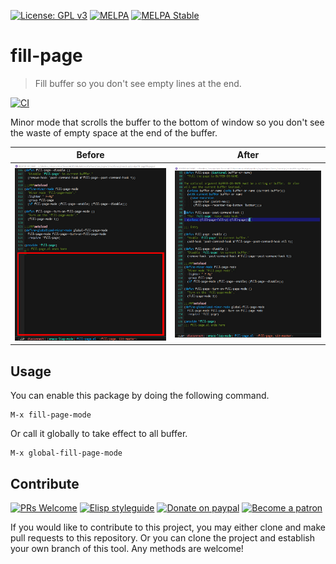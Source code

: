[![License: GPL v3](https://img.shields.io/badge/License-GPL%20v3-blue.svg)](https://www.gnu.org/licenses/gpl-3.0)
[![MELPA](https://melpa.org/packages/fill-page-badge.svg)](https://melpa.org/#/fill-page)
[![MELPA Stable](https://stable.melpa.org/packages/fill-page-badge.svg)](https://stable.melpa.org/#/fill-page)

# fill-page
> Fill buffer so you don't see empty lines at the end.

[![CI](https://github.com/jcs-elpa/fill-page/actions/workflows/test.yml/badge.svg)](https://github.com/jcs-elpa/fill-page/actions/workflows/test.yml)

Minor mode that scrolls the buffer to the bottom of window so you don't
see the waste of empty space at the end of the buffer.

| Before                       | After                       |
|:----------------------------:|:---------------------------:|
|<img src="./etc/before.png"/> | <img src="./etc/after.png"/>|

## Usage

You can enable this package by doing the following command.

```
M-x fill-page-mode
```

Or call it globally to take effect to all buffer.

```
M-x global-fill-page-mode
```

## Contribute

[![PRs Welcome](https://img.shields.io/badge/PRs-welcome-brightgreen.svg)](http://makeapullrequest.com)
[![Elisp styleguide](https://img.shields.io/badge/elisp-style%20guide-purple)](https://github.com/bbatsov/emacs-lisp-style-guide)
[![Donate on paypal](https://img.shields.io/badge/paypal-donate-1?logo=paypal&color=blue)](https://www.paypal.me/jcs090218)
[![Become a patron](https://img.shields.io/badge/patreon-become%20a%20patron-orange.svg?logo=patreon)](https://www.patreon.com/jcs090218)

If you would like to contribute to this project, you may either
clone and make pull requests to this repository. Or you can
clone the project and establish your own branch of this tool.
Any methods are welcome!
